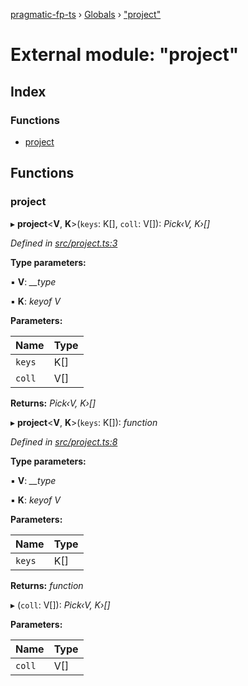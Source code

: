 [pragmatic-fp-ts](../README.md) › [Globals](../globals.md) › ["project"](_project_.md)

# External module: "project"

## Index

### Functions

* [project](_project_.md#project)

## Functions

###  project

▸ **project**<**V**, **K**>(`keys`: K[], `coll`: V[]): *Pick‹V, K›[]*

*Defined in [src/project.ts:3](https://github.com/hermann-p/pragmatic-fp-ts/blob/c9716de/src/project.ts#L3)*

**Type parameters:**

▪ **V**: *__type*

▪ **K**: *keyof V*

**Parameters:**

Name | Type |
------ | ------ |
`keys` | K[] |
`coll` | V[] |

**Returns:** *Pick‹V, K›[]*

▸ **project**<**V**, **K**>(`keys`: K[]): *function*

*Defined in [src/project.ts:8](https://github.com/hermann-p/pragmatic-fp-ts/blob/c9716de/src/project.ts#L8)*

**Type parameters:**

▪ **V**: *__type*

▪ **K**: *keyof V*

**Parameters:**

Name | Type |
------ | ------ |
`keys` | K[] |

**Returns:** *function*

▸ (`coll`: V[]): *Pick‹V, K›[]*

**Parameters:**

Name | Type |
------ | ------ |
`coll` | V[] |
